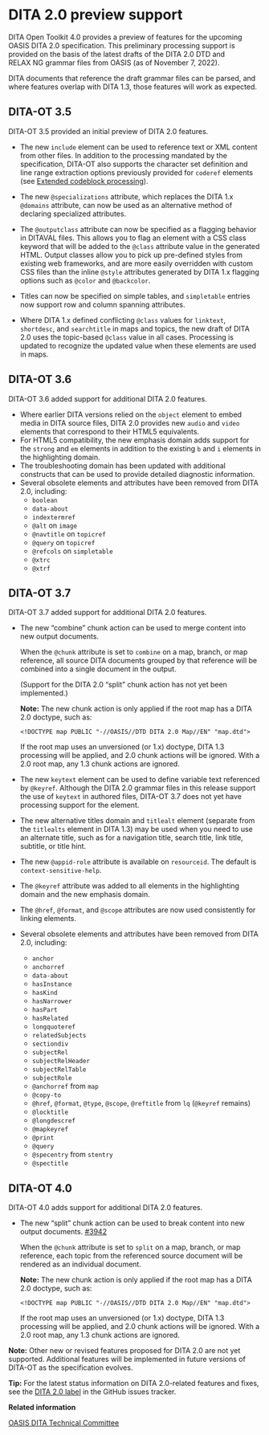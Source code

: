 # DITA 2.0 preview support

DITA Open Toolkit 4.0 provides a preview of features for the upcoming OASIS DITA 2.0 specification. This preliminary processing support is provided on the basis of the latest drafts of the DITA 2.0 DTD and RELAX NG grammar files from OASIS \(as of November 7, 2022\).

DITA documents that reference the draft grammar files can be parsed, and where features overlap with DITA 1.3, those features will work as expected.

## DITA-OT 3.5

DITA-OT 3.5 provided an initial preview of DITA 2.0 features.

-   The new `include` element can be used to reference text or XML content from other files. In addition to the processing mandated by the specification, DITA-OT also supports the character set definition and line range extraction options previously provided for `coderef` elements \(see [Extended codeblock processing](extended-functionality.md)\).

-   The new `@specializations` attribute, which replaces the DITA 1.x `@domains` attribute, can now be used as an alternative method of declaring specialized attributes.

-   The `@outputclass` attribute can now be specified as a flagging behavior in DITAVAL files. This allows you to flag an element with a CSS class keyword that will be added to the `@class` attribute value in the generated HTML. Output classes allow you to pick up pre-defined styles from existing web frameworks, and are more easily overridden with custom CSS files than the inline `@style` attributes generated by DITA 1.x flagging options such as `@color` and `@backcolor`.

-   Titles can now be specified on simple tables, and `simpletable` entries now support row and column spanning attributes.

-   Where DITA 1.x defined conflicting `@class` values for `linktext`, `shortdesc`, and `searchtitle` in maps and topics, the new draft of DITA 2.0 uses the topic-based `@class` value in all cases. Processing is updated to recognize the updated value when these elements are used in maps.


## DITA-OT 3.6

DITA-OT 3.6 added support for additional DITA 2.0 features.

-   Where earlier DITA versions relied on the `object` element to embed media in DITA source files, DITA 2.0 provides new `audio` and `video` elements that correspond to their HTML5 equivalents.
-   For HTML5 compatibility, the new emphasis domain adds support for the `strong` and `em` elements in addition to the existing `b` and `i` elements in the highlighting domain.
-   The troubleshooting domain has been updated with additional constructs that can be used to provide detailed diagnostic information.
-   Several obsolete elements and attributes have been removed from DITA 2.0, including:
    -   `boolean`
    -   `data-about`
    -   `indextermref`
    -   `@alt` on `image`
    -   `@navtitle` on `topicref`
    -   `@query` on `topicref`
    -   `@refcols` on `simpletable`
    -   `@xtrc`
    -   `@xtrf`

## DITA-OT 3.7

DITA-OT 3.7 added support for additional DITA 2.0 features.

-   The new “combine” chunk action can be used to merge content into new output documents.

    When the `@chunk` attribute is set to `combine` on a map, branch, or map reference, all source DITA documents grouped by that reference will be combined into a single document in the output.

    \(Support for the DITA 2.0 “split” chunk action has not yet been implemented.\)

    **Note:** The new chunk action is only applied if the root map has a DITA 2.0 doctype, such as:

    `<!DOCTYPE map PUBLIC "-//OASIS//DTD DITA 2.0 Map//EN" "map.dtd">`

    If the root map uses an unversioned \(or 1.x\) doctype, DITA 1.3 processing will be applied, and 2.0 chunk actions will be ignored. With a 2.0 root map, any 1.3 chunk actions are ignored.

-   The new `keytext` element can be used to define variable text referenced by `@keyref`. Although the DITA 2.0 grammar files in this release support the use of `keytext` in authored files, DITA-OT 3.7 does not yet have processing support for the element.
-   The new alternative titles domain and `titlealt` element \(separate from the `titlealts` element in DITA 1.3\) may be used when you need to use an alternate title, such as for a navigation title, search title, link title, subtitle, or title hint.
-   The new `@appid-role` attribute is available on `resourceid`. The default is `context-sensitive-help`.
-   The `@keyref` attribute was added to all elements in the highlighting domain and the new emphasis domain.
-   The `@href`, `@format`, and `@scope` attributes are now used consistently for linking elements.
-   Several obsolete elements and attributes have been removed from DITA 2.0, including:
    -   `anchor`
    -   `anchorref`
    -   `data-about`
    -   `hasInstance`
    -   `hasKind`
    -   `hasNarrower`
    -   `hasPart`
    -   `hasRelated`
    -   `longquoteref`
    -   `relatedSubjects`
    -   `sectiondiv`
    -   `subjectRel`
    -   `subjectRelHeader`
    -   `subjectRelTable`
    -   `subjectRole`
    -   `@anchorref` from `map`
    -   `@copy-to`
    -   `@href`, `@format`, `@type`, `@scope`, `@reftitle` from `lq` \(`@keyref` remains\)
    -   `@locktitle`
    -   `@longdescref`
    -   `@mapkeyref`
    -   `@print`
    -   `@query`
    -   `@specentry` from `stentry`
    -   `@spectitle`

## DITA-OT 4.0

DITA-OT 4.0 adds support for additional DITA 2.0 features.

-   The new “split” chunk action can be used to break content into new output documents. [\#3942](https://github.com/dita-ot/dita-ot/issues/3942)

    When the `@chunk` attribute is set to `split` on a map, branch, or map reference, each topic from the referenced source document will be rendered as an individual document.

    **Note:** The new chunk action is only applied if the root map has a DITA 2.0 doctype, such as:

    `<!DOCTYPE map PUBLIC "-//OASIS//DTD DITA 2.0 Map//EN" "map.dtd">`

    If the root map uses an unversioned \(or 1.x\) doctype, DITA 1.3 processing will be applied, and 2.0 chunk actions will be ignored. With a 2.0 root map, any 1.3 chunk actions are ignored.


**Note:** Other new or revised features proposed for DITA 2.0 are not yet supported. Additional features will be implemented in future versions of DITA-OT as the specification evolves.

**Tip:** For the latest status information on DITA 2.0-related features and fixes, see the [DITA 2.0 label](https://github.com/dita-ot/dita-ot/issues?q=label%3A%22DITA+2.0%22) in the GitHub issues tracker.

**Related information**  


[OASIS DITA Technical Committee](https://www.oasis-open.org/committees/tc_home.php?wg_abbrev=dita)


